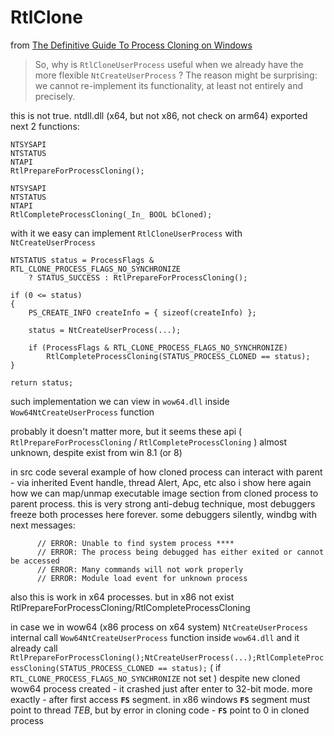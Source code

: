 # RtlClone

from [The Definitive Guide To Process Cloning on Windows](https://github.com/huntandhackett/process-cloning/tree/master?tab=readme-ov-file#the-definitive-guide-to-process-cloning-on-windows)
 
>So, why is `RtlCloneUserProcess` useful when we already have the more flexible `NtCreateUserProcess` ? 
>The reason might be surprising: we cannot re-implement its functionality, at least not entirely and precisely.

this is not true. ntdll.dll (x64, but not x86, not check on arm64) exported next 2 functions:

```
NTSYSAPI
NTSTATUS
NTAPI
RtlPrepareForProcessCloning();

NTSYSAPI
NTSTATUS
NTAPI
RtlCompleteProcessCloning(_In_ BOOL bCloned);
```

with it we easy can implement `RtlCloneUserProcess` with `NtCreateUserProcess`

```
NTSTATUS status = ProcessFlags & RTL_CLONE_PROCESS_FLAGS_NO_SYNCHRONIZE 
	? STATUS_SUCCESS : RtlPrepareForProcessCloning();

if (0 <= status)
{
	PS_CREATE_INFO createInfo = { sizeof(createInfo) };

	status = NtCreateUserProcess(...);

	if (ProcessFlags & RTL_CLONE_PROCESS_FLAGS_NO_SYNCHRONIZE) 
		RtlCompleteProcessCloning(STATUS_PROCESS_CLONED == status);
}

return status;
```

such implementation we can view in `wow64.dll` inside `Wow64NtCreateUserProcess` function

probably it doesn't matter more, but it seems these api ( `RtlPrepareForProcessCloning` / `RtlCompleteProcessCloning` ) almost unknown, despite exist from win 8.1 (or 8)

in src code several example of how cloned process can interact with parent - via inherited Event handle, thread Alert, Apc, etc
also i show here again how we can map/unmap executable image section from cloned process to parent process. this is very strong anti-debug technique, most debuggers freeze both processes here forever. some debuggers silently, windbg with next messages:

```
      // ERROR: Unable to find system process ****
      // ERROR: The process being debugged has either exited or cannot be accessed
      // ERROR: Many commands will not work properly
      // ERROR: Module load event for unknown process
```
also this is work in x64 processes. but in x86 not exist RtlPrepareForProcessCloning/RtlCompleteProcessCloning

in case we in wow64 (x86 process on x64 system) `NtCreateUserProcess` internal call `Wow64NtCreateUserProcess` function inside `wow64.dll`
and it already call `RtlPrepareForProcessCloning();NtCreateUserProcess(...);RtlCompleteProcessCloning(STATUS_PROCESS_CLONED == status);` ( if `RTL_CLONE_PROCESS_FLAGS_NO_SYNCHRONIZE` not set )
despite new cloned wow64 process created - it crashed just after enter to 32-bit mode. more exactly - after first access **`FS`** segment. in x86 windows **`FS`** segment must point to thread *TEB*, but by error in cloning code - **`FS`** point to 0 in cloned process
